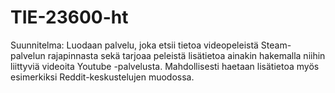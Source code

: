 # TIE-23600-ht

Suunnitelma:
Luodaan palvelu, joka etsii tietoa videopeleistä Steam-palvelun rajapinnasta sekä tarjoaa peleistä lisätietoa ainakin hakemalla niihin liittyviä videoita Youtube -palvelusta. Mahdollisesti haetaan lisätietoa myös esimerkiksi Reddit-keskustelujen muodossa. 
